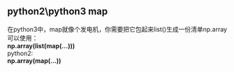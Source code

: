## python2\python3 map
在python3中，map就像个发电机，你需要把它包起来list()生成一份清单np.array可以使用：  
**np.array(list(map(...)))**    
python2:  
**np.array(map(...))**    
